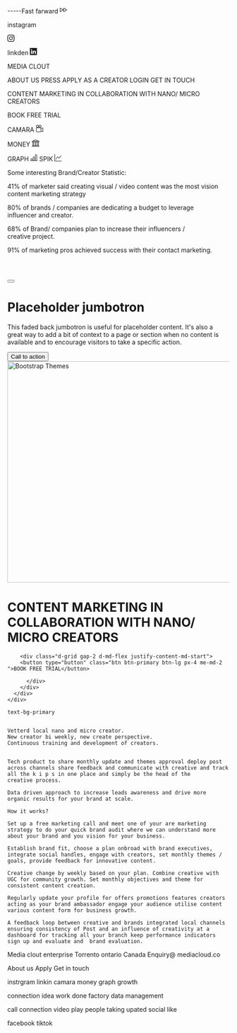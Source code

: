-----Fast farward
<svg xmlns="http://www.w3.org/2000/svg" width="16" height="16" fill="currentColor" class="bi bi-fast-forward" viewBox="0 0 16 16">
  <path d="M6.804 8 1 4.633v6.734zm.792-.696a.802.802 0 0 1 0 1.392l-6.363 3.692C.713 12.69 0 12.345 0 11.692V4.308c0-.653.713-.998 1.233-.696z"/>
  <path d="M14.804 8 9 4.633v6.734zm.792-.696a.802.802 0 0 1 0 1.392l-6.363 3.692C8.713 12.69 8 12.345 8 11.692V4.308c0-.653.713-.998 1.233-.696z"/>
</svg>

  instagram

  <svg xmlns="http://www.w3.org/2000/svg" width="16" height="16" fill="currentColor" class="bi bi-instagram" viewBox="0 0 16 16">
  <path d="M8 0C5.829 0 5.556.01 4.703.048 3.85.088 3.269.222 2.76.42a3.9 3.9 0 0 0-1.417.923A3.9 3.9 0 0 0 .42 2.76C.222 3.268.087 3.85.048 4.7.01 5.555 0 5.827 0 8.001c0 2.172.01 2.444.048 3.297.04.852.174 1.433.372 1.942.205.526.478.972.923 1.417.444.445.89.719 1.416.923.51.198 1.09.333 1.942.372C5.555 15.99 5.827 16 8 16s2.444-.01 3.298-.048c.851-.04 1.434-.174 1.943-.372a3.9 3.9 0 0 0 1.416-.923c.445-.445.718-.891.923-1.417.197-.509.332-1.09.372-1.942C15.99 10.445 16 10.173 16 8s-.01-2.445-.048-3.299c-.04-.851-.175-1.433-.372-1.941a3.9 3.9 0 0 0-.923-1.417A3.9 3.9 0 0 0 13.24.42c-.51-.198-1.092-.333-1.943-.372C10.443.01 10.172 0 7.998 0zm-.717 1.442h.718c2.136 0 2.389.007 3.232.046.78.035 1.204.166 1.486.275.373.145.64.319.92.599s.453.546.598.92c.11.281.24.705.275 1.485.039.843.047 1.096.047 3.231s-.008 2.389-.047 3.232c-.035.78-.166 1.203-.275 1.485a2.5 2.5 0 0 1-.599.919c-.28.28-.546.453-.92.598-.28.11-.704.24-1.485.276-.843.038-1.096.047-3.232.047s-2.39-.009-3.233-.047c-.78-.036-1.203-.166-1.485-.276a2.5 2.5 0 0 1-.92-.598 2.5 2.5 0 0 1-.6-.92c-.109-.281-.24-.705-.275-1.485-.038-.843-.046-1.096-.046-3.233s.008-2.388.046-3.231c.036-.78.166-1.204.276-1.486.145-.373.319-.64.599-.92s.546-.453.92-.598c.282-.11.705-.24 1.485-.276.738-.034 1.024-.044 2.515-.045zm4.988 1.328a.96.96 0 1 0 0 1.92.96.96 0 0 0 0-1.92m-4.27 1.122a4.109 4.109 0 1 0 0 8.217 4.109 4.109 0 0 0 0-8.217m0 1.441a2.667 2.667 0 1 1 0 5.334 2.667 2.667 0 0 1 0-5.334"/>
</svg>

linkden
<svg xmlns="http://www.w3.org/2000/svg" width="16" height="16" fill="currentColor" class="bi bi-linkedin" viewBox="0 0 16 16">
  <path d="M0 1.146C0 .513.526 0 1.175 0h13.65C15.474 0 16 .513 16 1.146v13.708c0 .633-.526 1.146-1.175 1.146H1.175C.526 16 0 15.487 0 14.854zm4.943 12.248V6.169H2.542v7.225zm-1.2-8.212c.837 0 1.358-.554 1.358-1.248-.015-.709-.52-1.248-1.342-1.248S2.4 3.226 2.4 3.934c0 .694.521 1.248 1.327 1.248zm4.908 8.212V9.359c0-.216.016-.432.08-.586.173-.431.568-.878 1.232-.878.869 0 1.216.662 1.216 1.634v3.865h2.401V9.25c0-2.22-1.184-3.252-2.764-3.252-1.274 0-1.845.7-2.165 1.193v.025h-.016l.016-.025V6.169h-2.4c.03.678 0 7.225 0 7.225z"/>
</svg>

MEDIA CLOUT

ABOUT US
PRESS
APPLY AS A CREATOR
LOGIN
GET IN TOUCH

CONTENT MARKETING IN COLLABORATION WITH NANO/ MICRO CREATORS


BOOK FREE TRIAL


CAMARA
<svg xmlns="http://www.w3.org/2000/svg" width="16" height="16" fill="currentColor" class="bi bi-camera-reels" viewBox="0 0 16 16">
  <path d="M6 3a3 3 0 1 1-6 0 3 3 0 0 1 6 0M1 3a2 2 0 1 0 4 0 2 2 0 0 0-4 0"/>
  <path d="M9 6h.5a2 2 0 0 1 1.983 1.738l3.11-1.382A1 1 0 0 1 16 7.269v7.462a1 1 0 0 1-1.406.913l-3.111-1.382A2 2 0 0 1 9.5 16H2a2 2 0 0 1-2-2V8a2 2 0 0 1 2-2zm6 8.73V7.27l-3.5 1.555v4.35zM1 8v6a1 1 0 0 0 1 1h7.5a1 1 0 0 0 1-1V8a1 1 0 0 0-1-1H2a1 1 0 0 0-1 1"/>
  <path d="M9 6a3 3 0 1 0 0-6 3 3 0 0 0 0 6M7 3a2 2 0 1 1 4 0 2 2 0 0 1-4 0"/>
</svg>

MONEY
<svg xmlns="http://www.w3.org/2000/svg" width="16" height="16" fill="currentColor" class="bi bi-bank" viewBox="0 0 16 16">
  <path d="m8 0 6.61 3h.89a.5.5 0 0 1 .5.5v2a.5.5 0 0 1-.5.5H15v7a.5.5 0 0 1 .485.38l.5 2a.498.498 0 0 1-.485.62H.5a.498.498 0 0 1-.485-.62l.5-2A.5.5 0 0 1 1 13V6H.5a.5.5 0 0 1-.5-.5v-2A.5.5 0 0 1 .5 3h.89zM3.777 3h8.447L8 1zM2 6v7h1V6zm2 0v7h2.5V6zm3.5 0v7h1V6zm2 0v7H12V6zM13 6v7h1V6zm2-1V4H1v1zm-.39 9H1.39l-.25 1h13.72z"/>
</svg>

GRAPH
<svg xmlns="http://www.w3.org/2000/svg" width="16" height="16" fill="currentColor" class="bi bi-bar-chart-line" viewBox="0 0 16 16">
  <path d="M11 2a1 1 0 0 1 1-1h2a1 1 0 0 1 1 1v12h.5a.5.5 0 0 1 0 1H.5a.5.5 0 0 1 0-1H1v-3a1 1 0 0 1 1-1h2a1 1 0 0 1 1 1v3h1V7a1 1 0 0 1 1-1h2a1 1 0 0 1 1 1v7h1zm1 12h2V2h-2zm-3 0V7H7v7zm-5 0v-3H2v3z"/>
</svg>
SPIK
<svg xmlns="http://www.w3.org/2000/svg" width="16" height="16" fill="currentColor" class="bi bi-graph-up" viewBox="0 0 16 16">
  <path fill-rule="evenodd" d="M0 0h1v15h15v1H0zm14.817 3.113a.5.5 0 0 1 .07.704l-4.5 5.5a.5.5 0 0 1-.74.037L7.06 6.767l-3.656 5.027a.5.5 0 0 1-.808-.588l4-5.5a.5.5 0 0 1 .758-.06l2.609 2.61 4.15-5.073a.5.5 0 0 1 .704-.07"/>
</svg>


Some interesting Brand/Creator Statistic:

41% of marketer said creating visual / video content was the most vision content marketing strategy

80% of brands / companies are dedicating a budget to leverage influencer and creator.

68% of Brand/ companies plan to increase their influencers / creative project.

91% of marketing pros achieved success with their contact marketing.





<div class="container my-5">
  <div class="position-relative p-5 text-center text-muted bg-body border border-dashed rounded-5">
    <button type="button" class="position-absolute top-0 end-0 p-3 m-3 btn-close bg-secondary bg-opacity-10 rounded-pill" aria-label="Close"></button>
    <svg class="bi mt-5 mb-3" width="48" height="48"><use xlink:href="#check2-circle"></use></svg>
    <h1 class="text-body-emphasis">Placeholder jumbotron</h1>
    <p class="col-lg-6 mx-auto mb-4">
      This faded back jumbotron is useful for placeholder content. It's also a great way to add a bit of context to a page or section when no content is available and to encourage visitors to take a specific action.
    </p>
    <button class="btn btn-primary px-5 mb-5" type="button">
      Call to action
    </button>
  </div>
</div>



<div class="container col-xxl-8 px-4 py-5">
      <div class="row flex-lg-row-reverse align-items-center g-5 py-5">
        <div class="col-10 col-sm-8 col-lg-6">
          <img src="./image/home.jpg" class="d-block mx-lg-auto img-fluid" alt="Bootstrap Themes" width="700" height="500" loading="lazy">
        </div>
        <div class="col-lg-6">
          <h1 class="display-5 fw-bold text-body-emphasis lh-1 mb-3">CONTENT MARKETING IN COLLABORATION WITH NANO/ MICRO CREATORS</h1>
         
        <div class="d-grid gap-2 d-md-flex justify-content-md-start">
        <button type="button" class="btn btn-primary btn-lg px-4 me-md-2 ">BOOK FREE TRIAL</button>
            
          </div>
        </div>
      </div>
    </div>

    text-bg-primary


    Vetterd local nano and micro creator.
    New creator bi weekly, new create perspective.
    Continuous training and development of creators.


    Tech product to share monthly update and themes approval deploy post across channels share feedback and communicate with creative and track all the k i p s in one place and simply be the head of the creative process.

    Data driven approach to increase leads awareness and drive more organic results for your brand at scale.

    How it works?

    Set up a free marketing call and meet one of your are marketing strategy to do your quick brand audit where we can understand more about your brand and you vision for your business.

    Establish brand fit, choose a plan onbroad with brand executives, integrate social handles, engage with creators, set monthly themes / goals, provide feedback for innovative content.

    Creative change by weekly based on your plan. Combine creative with UGC for community growth. Set monthly objectives and theme for consistent content creation.

    Regularly update your profile for offers promotions features creators acting as your brand ambassador engage your audience utilise content various content form for business growth.

    A feedback loop between creative and brands integrated local channels ensuring consistency of Post and an influence of creativity at a dashboard for tracking all your branch keep performance indicators sign up and evaluate and  brand evaluation.




Media clout enterprise
Torrento ontario Canada
Enquiry@ mediacloud.co

About us
Apply
Get in touch




instrgram
linkin
camara
money
graph
growth

connection
idea
work done
factory
data management


call connection
video play
people taking
upated
social like


facebook
tiktok
